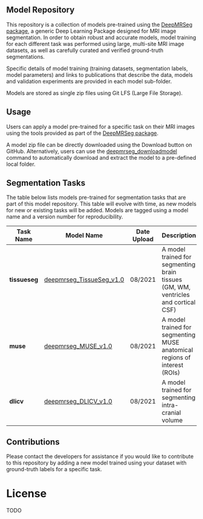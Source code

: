 ## Model Repository <a name="intro"/>

This repository is a collection of models pre-trained using the [DeepMRSeg package](https://github.com/CBICA/DeepMRSeg), a generic Deep Learning Package designed for MRI image segmentation. In order to obtain robust and accurate models, model training for each different task was performed using large, multi-site MRI image datasets, as well as carefully curated and verified ground-truth segmentations.

Specific details of model training (training datasets, segmentation labels, model parameters) and links to publications that describe the data, models and validation experiments are provided in each model sub-folder.

Models are stored as single zip files using Git LFS (Large File Storage). 

## Usage <a name="usage"/>

Users can apply a model pre-trained for a specific task on their MRI images using the tools provided as part of the [DeepMRSeg package](https://github.com/CBICA/DeepMRSeg). 

A model zip file can be directly downloaded using the Download button on GitHub. Alternatively, users can use the [deepmrseg_downloadmodel]() command to automatically download and extract the model to a pre-defined local folder.

## Segmentation Tasks <a name="seg_tasks"/>

The table below lists models pre-trained for segmentation tasks that are part of this model repository. This table will evolve with time, as new models for new or existing tasks will be added. Models are tagged using a model name and a version number for reproducibility.

|Task Name |Model Name |Date Upload |Description|
|-|-|-|-|
|<b>tissueseg</b>|[deepmrseg_TissueSeg_v1.0](https://github.com/CBICA/DeepMRSeg-Models/raw/main/models/TissueSeg/DeepMRSeg_TissueSeg_v1.0.zip)|08/2021|A model trained for segmenting brain tissues (GM, WM, ventricles and cortical CSF)|
|<b>muse</b>|[deepmrseg_MUSE_v1.0](https://github.com/CBICA/DeepMRSeg-Models/raw/main/models/MUSE/DeepMRSeg_MUSE_v1.0.zip)|08/2021|A model trained for segmenting MUSE anatomical regions of interest (ROIs)|
|<b>dlicv</b>|[deepmrseg_DLICV_v1.0](https://github.com/CBICA/DeepMRSeg-Models/raw/main/models/DLICV/DeepMRSeg_DLICV_v1.0.zip)|08/2021|A model trained for segmenting intra-cranial volume|

## Contributions
Please contact the developers for assistance if you would like to contribute to this repository by adding a new model trained using your dataset with ground-truth labels for a specific task.

# License
TODO

